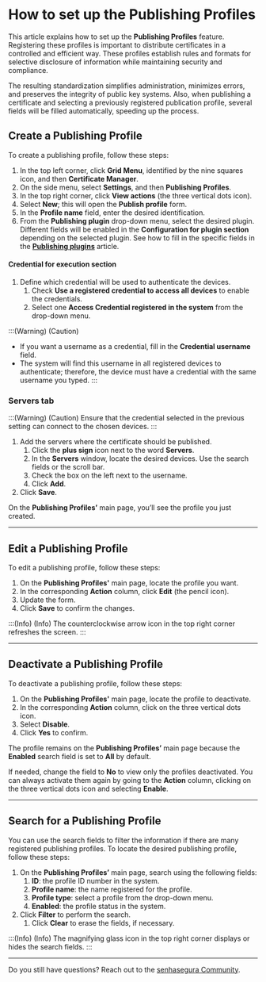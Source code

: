# How to set up the Publishing Profiles

This article explains how to set up the **Publishing Profiles** feature. Registering these profiles is important to distribute certificates in a controlled and efficient way. These profiles establish rules and formats for selective disclosure of information while maintaining security and compliance. 

The resulting standardization simplifies administration, minimizes errors, and preserves the integrity of public key systems. Also, when publishing a certificate and selecting a previously registered publication profile, several fields will be filled automatically, speeding up the process.

## Create a Publishing Profile
To create a publishing profile, follow these steps:

1. In the top left corner, click **Grid Menu**, identified by the nine squares icon, and then **Certificate Manager**.
2. On the side menu, select **Settings**, and then **Publishing Profiles**.
3. In the top right corner, click **View actions** (the three vertical dots icon).
4. Select **New**; this will open the **Publish profile** form.
5. In the **Profile name** field, enter the desired identification.
6. From the **Publishing plugin** drop-down menu, select the desired plugin. Different fields will be enabled in the **Configuration for plugin section** depending on the selected plugin. See how to fill in the specific fields in the [**Publishing plugins**](/v3-32/docs/publishing-plugins) article.

#### Credential for execution section

1. Define which credential will be used to authenticate the devices.
    1. Check **Use a registered credential to access all devices** to enable the credentials.
    2. Select one **Access Credential registered in the system** from the drop-down menu.

:::(Warning) (Caution)
* If you want a username as a credential, fill in the **Credential username** field. 
* The system will find this username in all registered devices to authenticate; therefore, the device must have a credential with the same username you typed.
:::

### Servers tab
:::(Warning) (Caution)
Ensure that the credential selected in the previous setting can connect to the chosen devices.
:::

1. Add the servers where the certificate should be published.
    1. Click the **plus sign** icon next to the word **Servers**.
    2. In the **Servers** window, locate the desired devices. Use the search fields or the scroll bar.
    3. Check the box on the left next to the username.
    4. Click **Add**.
2. Click **Save**.

On the **Publishing Profiles’** main page, you’ll see the profile you just created.

* * *
## Edit a Publishing Profile
To edit a publishing profile, follow these steps:

1. On the **Publishing Profiles'** main page, locate the profile you want. 
2. In the corresponding **Action** column, click **Edit** (the pencil icon).
3. Update the form.
4. Click **Save** to confirm the changes.

:::(Info) (Info)
The counterclockwise arrow icon in the top right corner refreshes the screen.
:::

* * *

## Deactivate a Publishing Profile
To deactivate a publishing profile, follow these steps:

1. On the **Publishing Profiles'** main page, locate the profile to deactivate. 
2. In the corresponding **Action** column, click on the three vertical dots icon.
3. Select **Disable**.
4. Click **Yes** to confirm.

The profile remains on the **Publishing Profiles’** main page because the **Enabled** search field is set to **All** by default. 

If needed, change the field to **No** to view only the profiles deactivated. You can always activate them again by going to the **Action** column, clicking on the three vertical dots icon and selecting **Enable**.

* * *
## Search for a Publishing Profile
You can use the search fields to filter the information if there are many registered publishing profiles.
To locate the desired publishing profile, follow these steps:

1. On the **Publishing Profiles’** main page, search using the following fields:
    1. **ID**: the profile ID number in the system.
    2. **Profile name**: the name registered for the profile.
    3. **Profile type**: select a profile from the drop-down menu.
    4. **Enabled**:  the profile status in the system.
 1. Click **Filter** to perform the search.
     1. Click **Clear** to erase the fields, if necessary.

:::(Info) (Info)
The magnifying glass icon in the top right corner displays or hides the search fields.
:::

***
Do you still have questions? Reach out to the [senhasegura Community](https://community.senhasegura.io/).